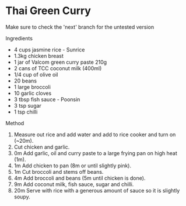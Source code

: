 # Thai Green Curry

Make sure to check the 'next' branch for the untested version

Ingredients
* 4 cups jasmine rice - Sunrice
* 1.3kg chicken breast
* 1 jar of Valcom green curry paste 210g
* 2 cans of TCC coconut milk (400ml)
* 1/4 cup of olive oil
* 20 beans
* 1 large broccoli
* 10 garlic cloves
* 3 tbsp fish sauce - Poonsin
* 3 tsp sugar
* 1 tsp chilli

Method
1. Measure out rice and add water and add to rice cooker and turn on (~20m).
1. Cut chicken and garlic.
1. 0m Add garlic, oil and curry paste to a large frying pan on high heat (1m).
1. 1m Add chicken to pan (8m or until slightly pink).
1. 1m Cut broccoli and stems off beans.
1. 4m Add broccoli and beans (5m until chicken is done).
1. 9m Add coconut milk, fish sauce, sugar and chilli.
1. 20m Serve with rice with a generous amount of sauce so it is slightly soupy.
